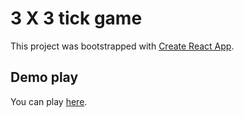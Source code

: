 # 3 X 3 tick game

This project was bootstrapped with [Create React App](https://github.com/facebook/create-react-app).

## Demo play

You can play [here](https://harrytictoc.herokuapp.com/).
